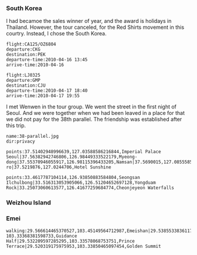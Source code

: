 <a-secret name="jyy" autoload></a-secret>

### South Korea

I had becamoe the sales winner of year, and the award is holidays in Thailand. However, the tour canceled, for the Red Shirts movement in this courtry. Instead, I chose the South Korea.

```<a-flight>
flight:CA125/OZ6804
departure:CKG
destination:PEK
departure-time:2010-04-16 13:45
arrive-time:2010-04-16
```

```<a-flight>
flight:LJ0325
departure:GMP
destination:CJU
departure-time:2010-04-17 18:40
arrive-time:2010-04-17 19:55
```

I met Wenwen in the tour group. We went the street in the first night of Seoul. And we were together when we had been leaved in a place for that we did not pay for the 38th parallel. The friendship was established after this trip.

```<a-img>
name:38-parallel.jpg
dir:privacy
```

```<a-map>
points:37.51402948996639,127.03588586216844,Imperial Palace Seoul|37.56382942746806,126.98449333522179,Myeong-dong|37.55370946055917,126.98115396433205,Namsan|37.5690015,127.0855585,Siloam|37.778494623724804,126.68362613171828,Pilseung-ro|37.5219876,127.0244706,Hotel Sunshine
```

```<a-map>
points:33.4617787104114,126.93850883584804,Seongsan Ilchulbong|33.516313053905066,126.51204652697128,Yongduam Rock|33.25073060613577,126.41677259684774,Cheonjeyeon Waterfalls
```

### Weizhou Island

<a-secret name="zwd" autoload></a-secret>

<a-secret name="shapingpark" autoload></a-secret>

<a-secret name="apple" autoload></a-secret>

<a-secret name="zounian" autoload></a-secret>

<a-secret name="dy" autoload></a-secret>

<a-secret name="wxj" autoload></a-secret>

### Emei

```<a-map>
walking:29.566614465370527,103.45149564712987,Emeishan|29.53855338361171, 103.33368381598733,Guidance Half|29.532209597285295,103.33578068753751,Prince Terrace|29.520319175975953,103.33850465097454,Golden Summit
```
